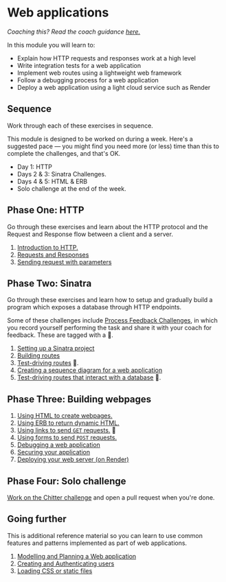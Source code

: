 # Web applications

_Coaching this? Read the coach guidance
[here.](https://github.com/makersacademy/slug/blob/main/materials/universe/distributed_applications/web_applications/HOW_TO_COACH.x.md)_

In this module you will learn to:
  * Explain how HTTP requests and responses work at a high level
  * Write integration tests for a web application
  * Implement web routes using a lightweight web framework
  * Follow a debugging process for a web application
  * Deploy a web application using a light cloud service such as Render

## Sequence

Work through each of these exercises in sequence.

This module is designed to be worked on during a week. Here's a suggested pace — you might
find you need more (or less) time than this to complete the challenges, and that's OK.
 * Day 1: HTTP
 * Days 2 & 3: Sinatra Challenges.
 * Days 4 & 5: HTML & ERB
 * Solo challenge at the end of the week.

## Phase One: HTTP

Go through these exercises and learn about the HTTP protocol and the Request and Response
flow between a client and a server.

1. [Introduction to HTTP.](https://github.com/makersacademy/web-applications/blob/http_bites/01_intro_to_http.md)
2. [Requests and Responses](https://github.com/makersacademy/web-applications/blob/http_bites/02_requests_and_responses.md)
3. [Sending request with parameters](https://github.com/makersacademy/web-applications/blob/http_bites/03_request_parameters.md)

## Phase Two: Sinatra

Go through these exercises and learn how to setup and gradually build a program which
exposes a database through HTTP endpoints.

Some of these challenges include [Process Feedback
Challenges](https://github.com/makersacademy/golden-square/blob/main/pills/process_feedback_challenges.md),
in which you record yourself performing the task and share it with your coach for
feedback. These are tagged with a 📡.

1. [Setting up a Sinatra project](https://github.com/makersacademy/web-applications/blob/challenges/01_setting_up_sinatra_project.md)
2. [Building routes](https://github.com/makersacademy/web-applications/blob/challenges/02_building_a_route.md)
3. [Test-driving routes](https://github.com/makersacademy/web-applications/blob/challenges/03_test_driving_a_route.md) 📡.
4. [Creating a sequence diagram for a web application](https://github.com/makersacademy/web-applications/blob/challenges/04_creating_a_sequence_diagram.md)
5. [Test-driving routes that interact with a database](https://github.com/makersacademy/web-applications/blob/challenges/05_test_driving_route_with_database.md) 📡.

## Phase Three: Building webpages

1. [Using HTML to create webpages.](https://github.com/makersacademy/web-applications/blob/html_challenges/01_page_structure.md)
2. [Using ERB to return dynamic HTML.](https://github.com/makersacademy/web-applications/blob/html_challenges/02_using_erb_dynamic_page.md)
3. [Using links to send `GET` requests.](https://github.com/makersacademy/web-applications/blob/html_challenges/03_using_links.md) 📡
4. [Using forms to send `POST` requests.](https://github.com/makersacademy/web-applications/blob/html_challenges/04_using_forms.md) 
5. [Debugging a web application](https://github.com/makersacademy/web-applications/blob/html_challenges/05_debugging.md)
6. [Securing your application](https://github.com/makersacademy/web-applications/blob/html_challenges/06_securing_user_input.md)
6. [Deploying your web server (on Render)](https://github.com/makersacademy/web-applications/blob/html_challenges/07_deploying_render.md)

## Phase Four: Solo challenge

[Work on the Chitter challenge](https://github.com/makersacademy/chitter-challenge) and
open a pull request when you're done.

<!-- OMITTED -->

## Going further

This is additional reference material so you can learn to use common features and patterns
implemented as part of web applications.

1. [Modelling and Planning a Web application](https://github.com/makersacademy/web-applications/blob/pills/modelling_and_planning_web_application.md)
2. [Creating and Authenticating users](./pills/user_authentication.md)
3. [Loading CSS or static files](https://github.com/makersacademy/web-applications/blob/pills/loading_css_or_static_files.md)
